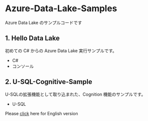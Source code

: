 # Azure-Data-Lake-Samples
Azure Data Lake のサンプルコードです

## 1. Hello Data Lake
初めての C# からの Azure Data Lake 実行サンプルです。
- C#
- コンソール

## 2. U-SQL-Cognitive-Sample
U-SQLの拡張機能として取り込まれた、Cognition 機能のサンプルです。
- U-SQL

Please [click](README.en.md) here for English version